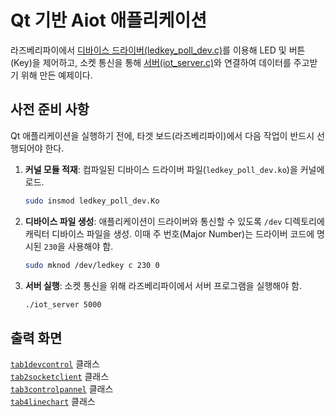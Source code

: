 # Qt 기반 Aiot 애플리케이션

라즈베리파이에서 [디바이스 드라이버(ledkey_poll_dev.c)](https://github.com/KimMS-99/IntelAISW_LinuxBsp/blob/main/DeviceDriver/p432_ledkey_poll/ledkey_poll_dev.c)를 이용해 LED 및 버튼(Key)을 제어하고, 소켓 통신을 통해 [서버(iot_server.c)](https://github.com/KimMS-99/C_CPP/blob/main/Tcp%3AIp/iot_server/iot_server.c)와 연결하여 데이터를 주고받기 위해 만든 예제이다.

## 사전 준비 사항

Qt 애플리케이션을 실행하기 전에, 타겟 보드(라즈베리파이)에서 다음 작업이 반드시 선행되어야 한다.

1.  **커널 모듈 적재**: 컴파일된 디바이스 드라이버 파일(`ledkey_poll_dev.ko`)을 커널에 로드.
    ```bash
    sudo insmod ledkey_poll_dev.Ko
    ```

2.  **디바이스 파일 생성**: 애플리케이션이 드라이버와 통신할 수 있도록 `/dev` 디렉토리에 캐릭터 디바이스 파일을 생성. 이때 주 번호(Major Number)는 드라이버 코드에 명시된 `230`을 사용해야 함.
    ```bash
    sudo mknod /dev/ledkey c 230 0
    ```

3.  **서버 실행**: 소켓 통신을 위해 라즈베리파이에서 서버 프로그램을 실행해야 함.
    ```bash
    ./iot_server 5000
    ```

## 출력 화면

[`tab1devcontrol`](../../docs/Markdown/tab1.md) 클래스<br>
[`tab2socketclient`](../../docs/Markdown/tab2.md) 클래스<br>
[`tab3controlpannel`](../../docs/Markdown/tab3.md) 클래스 <br>
[`tab4linechart`](../../docs/Markdown/tab4.md) 클래스 <br>